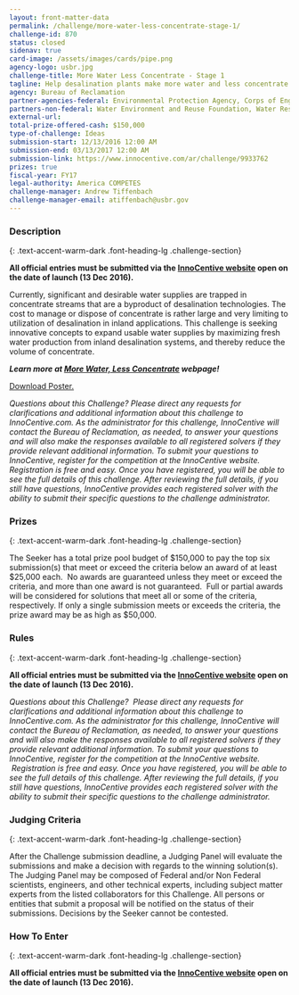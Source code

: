 ```yaml
---
layout: front-matter-data
permalink: /challenge/more-water-less-concentrate-stage-1/
challenge-id: 870
status: closed
sidenav: true
card-image: /assets/images/cards/pipe.png
agency-logo: usbr.jpg
challenge-title: More Water Less Concentrate - Stage 1
tagline: Help desalination plants make more water and less concentrate
agency: Bureau of Reclamation
partner-agencies-federal: Environmental Protection Agency, Corps of Engineers--Civil Works, Department of Defense
partners-non-federal: Water Environment and Reuse Foundation, Water Research Foundation
external-url:
total-prize-offered-cash: $150,000
type-of-challenge: Ideas
submission-start: 12/13/2016 12:00 AM
submission-end: 03/13/2017 12:00 AM
submission-link: https://www.innocentive.com/ar/challenge/9933762
prizes: true
fiscal-year: FY17
legal-authority: America COMPETES
challenge-manager: Andrew Tiffenbach
challenge-manager-email: atiffenbach@usbr.gov
---
```


<!-- Description start -->
### Description
{: .text-accent-warm-dark .font-heading-lg .challenge-section}

<p><strong>All official entries must be submitted via the <a href="https://www.innocentive.com/ar/challenge/9933762?cc=BoR3762&amp;utm_source=Reclamation&amp;utm_campaign=9933762&amp;utm_medium=gen">InnoCentive website</a> open on the date of launch (13 Dec 2016).</strong></p>
<p>Currently, significant and desirable water supplies are trapped in concentrate streams that are a byproduct of desalination technologies. The cost to manage or dispose of concentrate is rather large and very limiting to utilization of desalination in inland applications. This challenge is seeking innovative concepts to expand usable water supplies by maximizing fresh water production from inland desalination systems, and thereby reduce the volume of concentrate.</p>
<p><em><strong>Learn more at <a href="https://www.usbr.gov/research/challenge/morewater.html">More Water, Less Concentrate</a> webpage!</strong></em></p>
<p><a href="{{ site.baseurl }}/assets/document-library/concentrate508.pdf">Download Poster.</a></p>
<p><em>Questions about this Challenge? Please direct any requests for clarifications and additional information about this challenge to InnoCentive.com. As the administrator for this challenge, InnoCentive will contact the Bureau of Reclamation, as needed, to answer your questions and will also make the responses available to all registered solvers if they provide relevant additional information. To submit your questions to InnoCentive, register for the competition at the InnoCentive website. Registration is free and easy. Once you have registered, you will be able to see the full details of this challenge. After reviewing the full details, if you still have questions, InnoCentive provides each registered solver with the ability to submit their specific questions to the challenge administrator.</em></p>

<!-- Prizes start -->
### Prizes
{: .text-accent-warm-dark .font-heading-lg .challenge-section}

<p>The Seeker has a total prize pool budget of $150,000 to pay the top six submission(s) that meet or exceed the criteria below an award of at least $25,000 each.&nbsp; No awards are guaranteed unless they meet or exceed the criteria, and more than one award is not guaranteed.&nbsp; Full or partial awards will be considered for solutions that meet all or some of the criteria, respectively. If only a single submission meets or exceeds the criteria, the prize award may be as high as $50,000.</p>

<!-- Rules start -->
### Rules 
{: .text-accent-warm-dark .font-heading-lg .challenge-section}

<p><strong>All official entries must be submitted via the <a href="https://www.innocentive.com/ar/challenge/9933762">InnoCentive website</a> open on the date of launch (13 Dec 2016). </strong></p>
<p><em>Questions about this Challenge?&nbsp; Please direct any requests for clarifications and additional information about this challenge to InnoCentive.com. As the administrator for this challenge, InnoCentive will contact the Bureau of Reclamation, as needed, to answer your questions and will also&nbsp;make the responses available to all registered solvers if they provide relevant additional information.&nbsp;To submit your questions to InnoCentive, register for the competition at the InnoCentive website. &nbsp;Registration is free and easy. Once you have registered, you will be able to see the full details of this challenge. After reviewing the full details, if you still have questions, InnoCentive provides each registered solver with the ability to submit their specific questions to the challenge administrator.</em></p>

<!-- Judging start -->
### Judging Criteria
{: .text-accent-warm-dark .font-heading-lg .challenge-section}

<p>After the Challenge submission deadline, a Judging Panel will evaluate the submissions and make a decision with regards to the winning solution(s). The Judging Panel may be composed of Federal and/or Non Federal scientists, engineers, and other technical experts, including subject matter experts from the listed collaborators for this Challenge. All persons or entities that submit a proposal will be notified on the status of their submissions. Decisions by the Seeker cannot be contested.</p>

<!--  How To Enter start -->
### How To Enter
{: .text-accent-warm-dark .font-heading-lg .challenge-section}

<p><strong>All official entries must be submitted via the <a href="https://www.innocentive.com/ar/challenge/9933762">InnoCentive website</a> open on the date of launch (13 Dec 2016). </strong></p>

